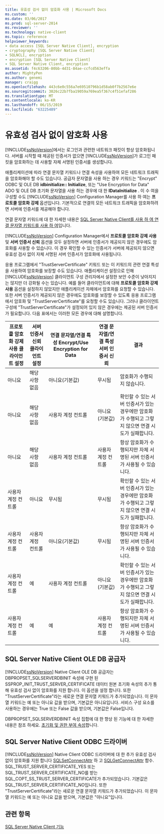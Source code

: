 ```yaml
---
title: 유효성 검사 없이 암호화 사용 | Microsoft Docs
ms.custom: ''
ms.date: 03/06/2017
ms.prod: sql-server-2014
ms.reviewer: ''
ms.technology: native-client
ms.topic: reference
helpviewer_keywords:
- data access [SQL Server Native Client], encryption
- cryptography [SQL Server Native Client]
- SQLNCLI, encryption
- encryption [SQL Server Native Client]
- SQL Server Native Client, encryption
ms.assetid: f4c63206-80bb-4d31-84ae-ccfcd563effa
author: MightyPen
ms.author: genemi
manager: craigg
ms.openlocfilehash: 443c6e0c556a7e69510796b1d58ab0f7b2567e6e
ms.sourcegitcommit: 3026c22b7fba19059a769ea5f367c4f51efaf286
ms.translationtype: MT
ms.contentlocale: ko-KR
ms.lasthandoff: 06/15/2019
ms.locfileid: "63225489"
---
```

# <a name="using-encryption-without-validation"></a>유효성 검사 없이 암호화 사용
  [!INCLUDE[ssNoVersion](../../../includes/ssnoversion-md.md)]에서는 로그인과 관련한 네트워크 패킷이 항상 암호화됩니다. 서버를 시작할 때 제공된 인증서가 없으면 [!INCLUDE[ssNoVersion](../../../includes/ssnoversion-md.md)]가 로그인 패킷을 암호화하는 데 사용할 자체 서명된 인증서를 생성합니다.  
  
 애플리케이션에 따라 연결 문자열 키워드나 연결 속성을 사용하여 모든 네트워크 트래픽을 암호화해야 할 수도 있습니다. 공급자 문자열을 사용 하는 경우 키워드는 "Encrypt" ODBC 및 OLE DB **idbinitialize:: Initialize**, 또는 "Use Encryption for Data" ADO 및 OLE DB 초기화 문자열을 사용 하는 경우에 대 한 **IDataInitialize** . 이 수 여을 구성할 수도 [!INCLUDE[ssNoVersion](../../../includes/ssnoversion-md.md)] Configuration Manager를 사용 하 여는 **프로토콜 암호화 강제** 옵션입니다. 기본적으로 연결의 모든 네트워크 트래픽을 암호화하려면 서버에 인증서를 제공해야 합니다.  
  
 연결 문자열 키워드에 대 한 자세한 내용은 [SQL Server Native Client를 사용 하 여 연결 문자열 키워드를 사용 하 여](../applications/using-connection-string-keywords-with-sql-server-native-client.md)입니다.  
  
 [!INCLUDE[ssNoVersion](../../../includes/ssnoversion-md.md)] Configuration Manager에서 **프로토콜 암호화 강제 사용** 및 **서버 인증서 신뢰** 옵션을 모두 설정하면 서버에 인증서가 제공되지 않은 경우에도 암호화를 사용할 수 있습니다. 이 경우 확인할 수 있는 인증서가 서버에 제공되지 않으면 유효성 검사 없이 자체 서명된 서버 인증서가 암호화에 사용됩니다.  
  
 응용 프로그램에서 "TrustServerCertificate" 키워드 또는 이 키워드의 관련 연결 특성을 사용하여 암호화를 보장할 수도 있습니다. 애플리케이션 설정으로 인해 [!INCLUDE[ssNoVersion](../../../includes/ssnoversion-md.md)] 클라이언트 구성 관리자에서 설정한 보안 수준이 낮아지지는 않지만 더 강화될 수는 있습니다. 예를 들어 클라이언트에 대해 **프로토콜 암호화 강제 사용** 옵션을 설정하지 않았지만 애플리케이션 자체에서 암호화를 요청할 수 있습니다. 또한 서버 인증서가 제공되지 않은 경우에도 암호화를 보장할 수 있도록 응용 프로그램에서 암호화 및 "TrustServerCertificate"를 요청할 수도 있습니다. 그러나 클라이언트 구성에 "TrustServerCertificate"가 설정되어 있지 않은 경우에는 제공된 서버 인증서가 필요합니다. 다음 표에서는 이러한 모든 경우에 대해 설명합니다.  
  
|프로토콜 암호화 강제 사용 클라이언트 설정|서버 인증서 신뢰 클라이언트 설정|연결 문자열/연결 특성 Encrypt/Use Encryption for Data|연결 문자열/연결 특성 서버 인증서 신뢰|결과|  
|----------------------------------------------|---------------------------------------------|------------------------------------------------------------------------------|----------------------------------------------------------------------|------------|  
|아니요|해당 사항 없음|아니요(기본값)|무시됨|암호화가 수행되지 않습니다.|  
|아니요|해당 사항 없음|사용자 계정 컨트롤|아니요(기본값)|확인할 수 있는 서버 인증서가 있는 경우에만 암호화가 수행되고 그렇지 않으면 연결 시도가 실패합니다.|  
|아니요|해당 사항 없음|사용자 계정 컨트롤|사용자 계정 컨트롤|항상 암호화가 수행되지만 자체 서명된 서버 인증서가 사용될 수 있습니다.|  
|사용자 계정 컨트롤|아니요|무시됨|무시됨|확인할 수 있는 서버 인증서가 있는 경우에만 암호화가 수행되고 그렇지 않으면 연결 시도가 실패합니다.|  
|사용자 계정 컨트롤|사용자 계정 컨트롤|아니요(기본값)|무시됨|항상 암호화가 수행되지만 자체 서명된 서버 인증서가 사용될 수 있습니다.|  
|사용자 계정 컨트롤|예|사용자 계정 컨트롤|아니요(기본값)|확인할 수 있는 서버 인증서가 있는 경우에만 암호화가 수행되고 그렇지 않으면 연결 시도가 실패합니다.|  
|사용자 계정 컨트롤|예|예|사용자 계정 컨트롤|항상 암호화가 수행되지만 자체 서명된 서버 인증서가 사용될 수 있습니다.|  
  
## <a name="sql-server-native-client-ole-db-provider"></a>SQL Server Native Client OLE DB 공급자  
 [!INCLUDE[ssNoVersion](../../../includes/ssnoversion-md.md)] Native Client OLE DB 공급자는 DBPROPSET_SQLSERVERDBINIT 속성에 구현 된 SSPROP_INIT_TRUST_SERVER_CERTIFICATE 데이터 원본 초기화 속성의 추가 통해 유효성 검사 없이 암호화를 지원 합니다. 이 옵션을 설정 합니다. 또한 "TrustServerCertificate"라는 새로운 연결 문자열 키워드가 추가되었습니다. 이 문자열 키워드는 예 또는 아니요 값을 받으며, 기본값은 아니요입니다. 서비스 구성 요소를 사용하는 경우에는 True 또는 False 값을 받으며, 기본값은 False입니다.  
  
 DBPROPSET_SQLSERVERDBINIT 속성 집합에 대 한 향상 된 기능에 대 한 자세한 내용은 참조 하세요. [초기화 및 권한 부여 속성](../../native-client-ole-db-data-source-objects/initialization-and-authorization-properties.md)합니다.  
  
## <a name="sql-server-native-client-odbc-driver"></a>SQL Server Native Client ODBC 드라이버  
 [!INCLUDE[ssNoVersion](../../../includes/ssnoversion-md.md)] Native Client ODBC 드라이버에 대 한 추가 유효성 검사 없이 암호화를 지원 합니다 [SQLSetConnectAttr](../../native-client-odbc-api/sqlsetconnectattr.md) 하 고 [SQLGetConnectAttr](../../native-client-odbc-api/sqlgetconnectattr.md) 함수. SQL_TRUST_SERVER_CERTIFICATE_YES 또는 SQL_TRUST_SERVER_CERTIFICATE_NO를 받는 SQL_COPT_SS_TRUST_SERVER_CERTIFICATE가 추가되었습니다. 기본값은 SQL_TRUST_SERVER_CERTIFICATE_NO입니다. 또한 "TrustServerCertificate"라는 새로운 연결 문자열 키워드가 추가되었습니다. 이 문자열 키워드는 예 또는 아니요 값을 받으며, 기본값은 "아니요"입니다.  
  
## <a name="see-also"></a>관련 항목  
 [SQL Server Native Client 기능](sql-server-native-client-features.md)  
  
  

